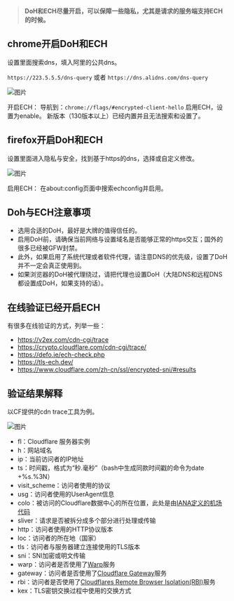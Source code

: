 >**DoH和ECH尽量开启，可以保障一些隐私，尤其是请求的服务端支持ECH的时候。**

## chrome开启DoH和ECH
设置里面搜索dns，填入阿里的公共dns。

`https://223.5.5.5/dns-query` 或者 `https://dns.alidns.com/dns-query` 

![图片](https://github.com/user-attachments/assets/56251b0d-ab81-4797-8c1f-994fbb8623e7)

开启ECH：
导航到：`chrome://flags/#encrypted-client-hello`
启用ECH，设置为enable。
新版本（130版本以上）已经内置并且无法搜索和设置了。

## firefox开启DoH和ECH
设置里面进入隐私与安全，找到基于https的dns，选择或自定义修改。

![图片](https://github.com/user-attachments/assets/5a23ca33-c8e5-43d4-8614-cbb5a53cc3e8)

启用ECH：
在about:config页面中搜索echconfig并启用。

## Doh与ECH注意事项

- 选用合适的DoH，最好是大牌的值得信任的。
- 启用DoH前，请确保当前网络与设置域名是否能够正常的https交互；国外的很多已经被GFW封禁。
- 此外，如果启用了系统代理或者软件代理，请注意DNS的优先级，设置了DoH并不一定会真正使用到。
- 如果浏览器的DoH被代理绕过，请把代理也设置DoH（大陆DNS和远程DNS都设置成DoH，如果支持的话）。

## 在线验证已经开启ECH
有很多在线验证的方式，列举一些：

- https://v2ex.com/cdn-cgi/trace
- https://crypto.cloudflare.com/cdn-cgi/trace/
- https://defo.ie/ech-check.php
- https://tls-ech.dev/
- https://www.cloudflare.com/zh-cn/ssl/encrypted-sni/#results

## 验证结果解释
以CF提供的cdn trace工具为例。

![图片](https://github.com/user-attachments/assets/9cebd1e2-c116-48ad-ba96-4a779218d047)

- fl：Cloudflare 服务器实例
- h：网站域名
- ip：当前访问者的IP地址
- ts：时间戳，格式为“秒.毫秒”（bash中生成同款时间戳的命令为date +%s.%3N）
- visit_scheme：访问者使用的协议
- usg：访问者使用的UserAgent信息
- colo：被访问的Cloudflare数据中心的所在位置，此处是由[IANA定义的机场代码](https://en.wikipedia.org/wiki/IATA_airport_code)
- sliver：请求是否被拆分成多个部分进行处理或传输
- http：访问者使用的HTTP协议版本
- loc：访问者的所在地（国家）
- tls：访问者与服务器建立连接使用的TLS版本
- sni：SNI加密或明文传输
- warp：访问者是否使用了[Warp](https://cloudflarewarp.com/)服务
- gateway：访问者是否使用了[Cloudflare Gateway](https://www.cloudflare.com/teams/gateway/)服务
- rbi：访问者是否使用了[Cloudflares Remote Browser Isolation(RBI)](https://www.cloudflare.com/learning/access-management/what-is-browser-isolation/)服务
- kex：TLS密钥交换过程中使用的交换方式
